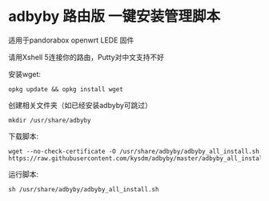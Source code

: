 # adbyby 路由版 一键安装管理脚本

适用于pandorabox openwrt LEDE 固件

请用Xshell 5连接你的路由，Putty对中文支持不好

安装wget:

    opkg update && opkg install wget

创建相关文件夹（如已经安装adbyby可跳过）

    mkdir /usr/share/adbyby

下载脚本:

    wget --no-check-certificate -O /usr/share/adbyby/adbyby_all_install.sh https://raw.githubusercontent.com/kysdm/adbyby/master/adbyby_all_install.sh

运行脚本:

    sh /usr/share/adbyby/adbyby_all_install.sh